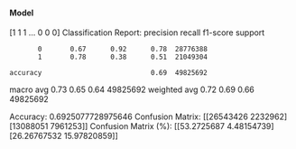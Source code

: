 #### Model
[1 1 1 ... 0 0 0]
Classification Report:
              precision    recall  f1-score   support

           0       0.67      0.92      0.78  28776388
           1       0.78      0.38      0.51  21049304

    accuracy                           0.69  49825692
   macro avg       0.73      0.65      0.64  49825692
weighted avg       0.72      0.69      0.66  49825692

Accuracy: 0.6925077728975646
Confusion Matrix:
[[26543426  2232962]
 [13088051  7961253]]
Confusion Matrix (%):
[[53.2725687   4.48154739]
 [26.26767532 15.97820859]]
